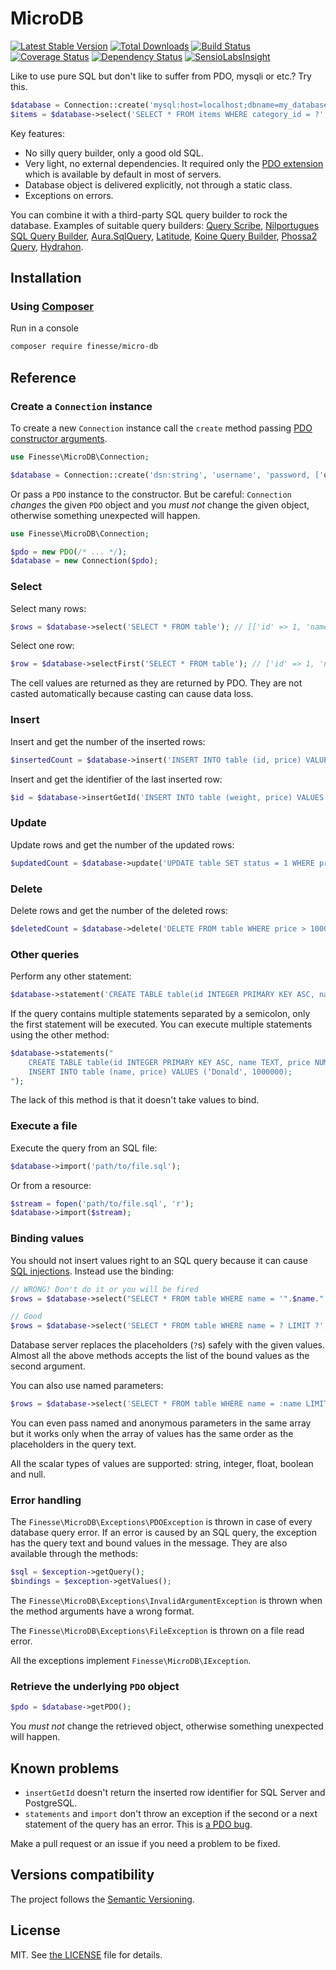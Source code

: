 # MicroDB

[![Latest Stable Version](https://poser.pugx.org/finesse/micro-db/v/stable)](https://packagist.org/packages/finesse/micro-db)
[![Total Downloads](https://poser.pugx.org/finesse/micro-db/downloads)](https://packagist.org/packages/finesse/micro-db)
[![Build Status](https://php-eye.com/badge/finesse/micro-db/tested.svg)](https://travis-ci.org/FinesseRus/MicroDB)
[![Coverage Status](https://coveralls.io/repos/github/FinesseRus/MicroDB/badge.svg?branch=master)](https://coveralls.io/github/FinesseRus/MicroDB?branch=master)
[![Dependency Status](https://www.versioneye.com/php/finesse:micro-db/badge)](https://www.versioneye.com/php/finesse:micro-db)
[![SensioLabsInsight](https://insight.sensiolabs.com/projects/86ca4104-f2d4-4064-a0d3-bba5a4aa2fe2/mini.png)](https://insight.sensiolabs.com/projects/86ca4104-f2d4-4064-a0d3-bba5a4aa2fe2)

Like to use pure SQL but don't like to suffer from PDO, mysqli or etc.? Try this.

```php
$database = Connection::create('mysql:host=localhost;dbname=my_database', 'user', 'pass');
$items = $database->select('SELECT * FROM items WHERE category_id = ?', [3]);
```

Key features:

* No silly query builder, only a good old SQL.
* Very light, no external dependencies.
  It required only the [PDO extension](http://php.net/manual/en/book.pdo.php) which is available by default in most of servers.
* Database object is delivered explicitly, not through a static class.
* Exceptions on errors.

You can combine it with a third-party SQL query builder to rock the database. Examples of suitable query builders:
[Query Scribe](https://github.com/FinesseRus/QueryScribe),
[Nilportugues SQL Query Builder](https://github.com/nilportugues/php-sql-query-builder), 
[Aura.SqlQuery](https://github.com/auraphp/Aura.SqlQuery),
[Latitude](https://github.com/shadowhand/latitude),
[Koine Query Builder](https://github.com/koinephp/QueryBuilder),
[Phossa2 Query](https://github.com/phossa2/query),
[Hydrahon](https://github.com/ClanCats/Hydrahon).


## Installation

### Using [Composer](https://getcomposer.org)

Run in a console

```bash
composer require finesse/micro-db
```


## Reference

### Create a `Connection` instance

To create a new `Connection` instance call the `create` method passing 
[PDO constructor arguments](http://php.net/manual/en/pdo.construct.php).

```php
use Finesse\MicroDB\Connection;

$database = Connection::create('dsn:string', 'username', 'password, ['options']);
```

Or pass a `PDO` instance to the constructor. But be careful: `Connection` _changes_ the given `PDO` object and you 
_must not_ change the given object, otherwise something unexpected will happen.

```php
use Finesse\MicroDB\Connection;

$pdo = new PDO(/* ... */);
$database = new Connection($pdo);
```

### Select

Select many rows:

```php
$rows = $database->select('SELECT * FROM table'); // [['id' => 1, 'name' => 'Bill'], ['id' => 2, 'name' => 'John']]
```

Select one row:

```php
$row = $database->selectFirst('SELECT * FROM table'); // ['id' => 1, 'name' => 'Bill']
```

The cell values are returned as they are returned by PDO. They are not casted automatically because casting can cause 
data loss.

### Insert

Insert and get the number of the inserted rows:

```php
$insertedCount = $database->insert('INSERT INTO table (id, price) VALUES (1, 45), (2, 98)'); // 2
```

Insert and get the identifier of the last inserted row:

```php
$id = $database->insertGetId('INSERT INTO table (weight, price) VALUES (12.3, 45)'); // 3
```

### Update

Update rows and get the number of the updated rows:

```php
$updatedCount = $database->update('UPDATE table SET status = 1 WHERE price < 1000');
```

### Delete

Delete rows and get the number of the deleted rows:

```php
$deletedCount = $database->delete('DELETE FROM table WHERE price > 1000');
```

### Other queries

Perform any other statement:

```php
$database->statement('CREATE TABLE table(id INTEGER PRIMARY KEY ASC, name TEXT, price NUMERIC)');
```

If the query contains multiple statements separated by a semicolon, only the first statement will be executed. You can
execute multiple statements using the other method:

```php
$database->statements("
    CREATE TABLE table(id INTEGER PRIMARY KEY ASC, name TEXT, price NUMERIC);
    INSERT INTO table (name, price) VALUES ('Donald', 1000000);
");
```

The lack of this method is that it doesn't take values to bind.

### Execute a file

Execute the query from an SQL file:

```php
$database->import('path/to/file.sql');
```

Or from a resource:

```php
$stream = fopen('path/to/file.sql', 'r');
$database->import($stream);
```

### Binding values

You should not insert values right to an SQL query because it can cause 
[SQL injections](https://en.wikipedia.org/wiki/SQL_injection). Instead use the binding:

```php
// WRONG! Don't do it or you will be fired
$rows = $database->select("SELECT * FROM table WHERE name = '".$name."' LIMIT ".$limit);

// Good
$rows = $database->select('SELECT * FROM table WHERE name = ? LIMIT ?', [$name, $limit]);
```

Database server replaces the placeholders (`?`s) safely with the given values. Almost all the above methods accepts 
the list of the bound values as the second argument.

You can also use named parameters:

```php
$rows = $database->select('SELECT * FROM table WHERE name = :name LIMIT :limit', [':name' => $name, ':limit' => $limit]);
```

You can even pass named and anonymous parameters in the same array but it works only when the array of values has the 
same order as the placeholders in the query text.

All the scalar types of values are supported: string, integer, float, boolean and null.

### Error handling

The `Finesse\MicroDB\Exceptions\PDOException` is thrown in case of every database query error. If an error is caused
by an SQL query, the exception has the query text and bound values in the message. They are also available through the
methods:

```php
$sql = $exception->getQuery();
$bindings = $exception->getValues();
``` 

The `Finesse\MicroDB\Exceptions\InvalidArgumentException` is thrown when the method arguments have a wrong format.

The `Finesse\MicroDB\Exceptions\FileException` is thrown on a file read error.

All the exceptions implement `Finesse\MicroDB\IException`.

### Retrieve the underlying `PDO` object

```php
$pdo = $database->getPDO();
```

You _must not_ change the retrieved object, otherwise something unexpected will happen.


## Known problems

* `insertGetId` doesn't return the inserted row identifier for SQL Server and PostgreSQL.
* `statements` and `import` don't throw an exception if the second or a next statement of the query has an error. This 
  is [a PDO bug](https://stackoverflow.com/a/28867491/1118709).

Make a pull request or an issue if you need a problem to be fixed.


## Versions compatibility

The project follows the [Semantic Versioning](http://semver.org).


## License

MIT. See [the LICENSE](LICENSE) file for details.
